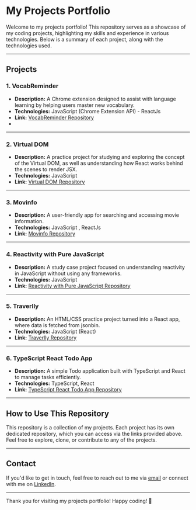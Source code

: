 # My Projects Portfolio

Welcome to my projects portfolio! This repository serves as a showcase of my coding projects, highlighting my skills and experience in various technologies. Below is a summary of each project, along with the technologies used.

---

## Projects

### 1. **VocabReminder**

- **Description:** A Chrome extension designed to assist with language learning by helping users master new vocabulary.
- **Technologies:** JavaScript (Chrome Extension API) - ReactJs
- **Link:** [VocabReminder Repository](https://github.com/mohammad-gh72/VocabReminder)
- 
---

### 2. **Virtual DOM**

- **Description:** A practice project for studying and exploring the concept of the Virtual DOM, as well as understanding how React works behind the scenes to render JSX.
- **Technologies:** JavaScript
- **Link:** [Virtual DOM Repository](https://github.com/mohammad-gh72/virtualDom)

---

### 3. **Movinfo**

- **Description:** A user-friendly app for searching and accessing movie information.
- **Technologies:** JavaScript , ReactJs
- **Link:** [Movinfo Repository](https://github.com/mohammad-gh72/Movinfo)

---

### 4. **Reactivity with Pure JavaScript**

- **Description:** A study case project focused on understanding reactivity in JavaScript without using any frameworks.
- **Technologies:** JavaScript
- **Link:** [Reactivity with Pure JavaScript Repository](https://github.com/mohammad-gh72/reactivity-with-pure-javascript)

---

### 5. **Traverlly**

- **Description:** An HTML/CSS practice project turned into a React app, where data is fetched from jsonbin.
- **Technologies:** JavaScript (React)
- **Link:** [Traverlly Repository](https://github.com/mohammad-gh72/traverlly)

---

### 6. **TypeScript React Todo App**

- **Description:** A simple Todo application built with TypeScript and React to manage tasks efficiently.
- **Technologies:** TypeScript, React
- **Link:** [TypeScript React Todo App Repository](https://github.com/mohammad-gh72/TypeScript_React-TodoApp)

---

## How to Use This Repository

This repository is a collection of my projects. Each project has its own dedicated repository, which you can access via the links provided above. Feel free to explore, clone, or contribute to any of the projects.

---

## Contact

If you'd like to get in touch, feel free to reach out to me via [email](ghmailbox72@gmail.com) or connect with me on [LinkedIn](https://www.linkedin.com/in/mohammad-ghohestani-03a747352/).

---

Thank you for visiting my projects portfolio! Happy coding! 🚀
